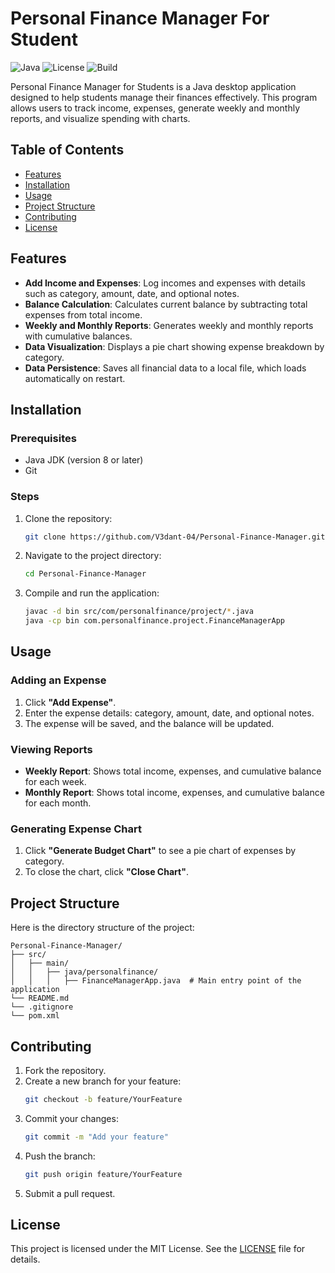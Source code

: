 # Personal Finance Manager For Student

![Java](https://img.shields.io/badge/Java-ED8B00?style=for-the-badge&logo=java&logoColor=white)
![License](https://img.shields.io/github/license/V3dant-04/Personal-Finance-Manager?style=for-the-badge)
![Build](https://img.shields.io/badge/Build-Passing-brightgreen?style=for-the-badge)

Personal Finance Manager for Students is a Java desktop application designed to help students manage their finances effectively. This program allows users to track income, expenses, generate weekly and monthly reports, and visualize spending with charts.

## Table of Contents
- [Features](#features)
- [Installation](#installation)
- [Usage](#usage)
- [Project Structure](#project-structure)
- [Contributing](#contributing)
- [License](#license)

## Features
- **Add Income and Expenses**: Log incomes and expenses with details such as category, amount, date, and optional notes.
- **Balance Calculation**: Calculates current balance by subtracting total expenses from total income.
- **Weekly and Monthly Reports**: Generates weekly and monthly reports with cumulative balances.
- **Data Visualization**: Displays a pie chart showing expense breakdown by category.
- **Data Persistence**: Saves all financial data to a local file, which loads automatically on restart.

## Installation
### Prerequisites
- Java JDK (version 8 or later)
- Git

### Steps
1. Clone the repository:
    ```bash
    git clone https://github.com/V3dant-04/Personal-Finance-Manager.git
    ```
2. Navigate to the project directory:
    ```bash
    cd Personal-Finance-Manager
    ```
3. Compile and run the application:
    ```bash
    javac -d bin src/com/personalfinance/project/*.java
    java -cp bin com.personalfinance.project.FinanceManagerApp
    ```

## Usage
### Adding an Expense
1. Click **"Add Expense"**.
2. Enter the expense details: category, amount, date, and optional notes.
3. The expense will be saved, and the balance will be updated.

### Viewing Reports
- **Weekly Report**: Shows total income, expenses, and cumulative balance for each week.
- **Monthly Report**: Shows total income, expenses, and cumulative balance for each month.

### Generating Expense Chart
1. Click **"Generate Budget Chart"** to see a pie chart of expenses by category.
2. To close the chart, click **"Close Chart"**.

## Project Structure
Here is the directory structure of the project:

```plaintext
Personal-Finance-Manager/
├── src/
│   ├── main/
│   │   ├── java/personalfinance/
│   │   │   ├── FinanceManagerApp.java  # Main entry point of the application
└── README.md
└── .gitignore
└── pom.xml
```
## Contributing
1. Fork the repository.
2. Create a new branch for your feature:
    ```bash
    git checkout -b feature/YourFeature
    ```
3. Commit your changes:
    ```bash
    git commit -m "Add your feature"
    ```
4. Push the branch:
    ```bash
    git push origin feature/YourFeature
    ```
5. Submit a pull request.

## License
This project is licensed under the MIT License. See the [LICENSE](LICENSE) file for details.

